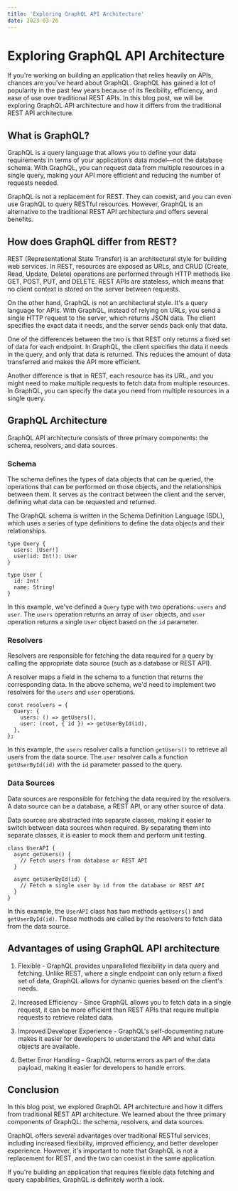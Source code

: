 ```yaml
---
title: 'Exploring GraphQL API Architecture'
date: 2023-03-26
---
```


# Exploring GraphQL API Architecture

If you're working on building an application that relies heavily on APIs, chances are you've heard about GraphQL. GraphQL has gained a lot of popularity in the past few years because of its flexibility, efficiency, and ease of use over traditional REST APIs. In this blog post, we will be exploring GraphQL API architecture and how it differs from the traditional REST API architecture.

## What is GraphQL?

GraphQL is a query language that allows you to define your data requirements in terms of your application’s data model—not the database schema. With GraphQL, you can request data from multiple resources in a single query, making your API more efficient and reducing the number of requests needed.

GraphQL is not a replacement for REST. They can coexist, and you can even use GraphQL to query RESTful resources. However, GraphQL is an alternative to the traditional REST API architecture and offers several benefits.

## How does GraphQL differ from REST?

REST (Representational State Transfer) is an architectural style for building web services. In REST, resources are exposed as URLs, and CRUD (Create, Read, Update, Delete) operations are performed through HTTP methods like GET, POST, PUT, and DELETE. REST APIs are stateless, which means that no client context is stored on the server between requests.

On the other hand, GraphQL is not an architectural style. It's a query language for APIs. With GraphQL, instead of relying on URLs, you send a single HTTP request to the server, which returns JSON data. The client specifies the exact data it needs, and the server sends back only that data.

One of the differences between the two is that REST only returns a fixed set of data for each endpoint. In GraphQL, the client specifies the data it needs in the query, and only that data is returned. This reduces the amount of data transferred and makes the API more efficient.

Another difference is that in REST, each resource has its URL, and you might need to make multiple requests to fetch data from multiple resources. In GraphQL, you can specify the data you need from multiple resources in a single query.

## GraphQL Architecture

GraphQL API architecture consists of three primary components: the schema, resolvers, and data sources.

### Schema

The schema defines the types of data objects that can be queried, the operations that can be performed on those objects, and the relationships between them. It serves as the contract between the client and the server, defining what data can be requested and returned.

The GraphQL schema is written in the Schema Definition Language (SDL), which uses a series of type definitions to define the data objects and their relationships.

```
type Query {
  users: [User!]
  user(id: Int!): User
}

type User {
  id: Int!
  name: String!
}
```

In this example, we've defined a `Query` type with two operations: `users` and `user`. The `users` operation returns an array of `User` objects, and `user` operation returns a single `User` object based on the `id` parameter.

### Resolvers

Resolvers are responsible for fetching the data required for a query by calling the appropriate data source (such as a database or REST API).

A resolver maps a field in the schema to a function that returns the corresponding data. In the above schema, we'd need to implement two resolvers for the `users` and `user` operations.

```
const resolvers = {
  Query: {
    users: () => getUsers(),
    user: (root, { id }) => getUserById(id),
  },
};
```

In this example, the `users` resolver calls a function `getUsers()` to retrieve all users from the data source. The `user` resolver calls a function `getUserById(id)` with the `id` parameter passed to the query.

### Data Sources

Data sources are responsible for fetching the data required by the resolvers. A data source can be a database, a REST API, or any other source of data.

Data sources are abstracted into separate classes, making it easier to switch between data sources when required. By separating them into separate classes, it is easier to mock them and perform unit testing.

```
class UserAPI {
  async getUsers() {
    // Fetch users from database or REST API
  }

  async getUserById(id) {
    // Fetch a single user by id from the database or REST API
  }
}
```

In this example, the `UserAPI` class has two methods `getUsers()` and `getUserById(id)`. These methods are called by the resolvers to fetch data from the data source.

## Advantages of using GraphQL API architecture

1. Flexible - GraphQL provides unparalleled flexibility in data query and fetching. Unlike REST, where a single endpoint can only return a fixed set of data, GraphQL allows for dynamic queries based on the client's needs.

2. Increased Efficiency - Since GraphQL allows you to fetch data in a single request, it can be more efficient than REST APIs that require multiple requests to retrieve related data.

3. Improved Developer Experience - GraphQL's self-documenting nature makes it easier for developers to understand the API and what data objects are available.

4. Better Error Handling - GraphQL returns errors as part of the data payload, making it easier for developers to handle errors.

## Conclusion

In this blog post, we explored GraphQL API architecture and how it differs from traditional REST API architecture. We learned about the three primary components of GraphQL: the schema, resolvers, and data sources.

GraphQL offers several advantages over traditional RESTful services, including increased flexibility, improved efficiency, and better developer experience. However, it's important to note that GraphQL is not a replacement for REST, and the two can coexist in the same application.

If you're building an application that requires flexible data fetching and query capabilities, GraphQL is definitely worth a look.

